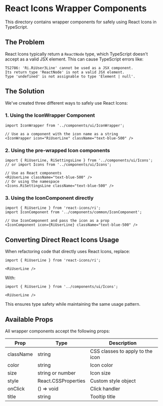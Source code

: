 # React Icons Wrapper Components

This directory contains wrapper components for safely using React Icons in TypeScript.

## The Problem

React Icons typically return a `ReactNode` type, which TypeScript doesn't accept as a valid JSX element. This can cause TypeScript errors like:

```
TS2786: 'Ri.RiUser3Line' cannot be used as a JSX component.
Its return type 'ReactNode' is not a valid JSX element.
Type 'undefined' is not assignable to type 'Element | null'.
```

## The Solution

We've created three different ways to safely use React Icons:

### 1. Using the IconWrapper Component

```tsx
import IconWrapper from '../components/ui/IconWrapper';

// Use as a component with the icon name as a string
<IconWrapper icon="RiUserLine" className="text-blue-500" />
```

### 2. Using the pre-wrapped Icon components

```tsx
import { RiUserLine, RiSettingsLine } from '../components/ui/Icons';
// or import Icons from '../components/ui/Icons';

// Use as React components
<RiUserLine className="text-blue-500" />
// Or using the namespace
<Icons.RiSettingsLine className="text-blue-500" />
```

### 3. Using the IconComponent directly

```tsx
import { RiUserLine } from 'react-icons/ri';
import IconComponent from '../components/common/IconComponent';

// Use IconComponent and pass the icon as a prop
<IconComponent icon={RiUserLine} className="text-blue-500" />
```

## Converting Direct React Icons Usage

When refactoring code that directly uses React Icons, replace:

```tsx
import { RiUserLine } from 'react-icons/ri';

<RiUserLine />
```

With:

```tsx
import { RiUserLine } from '../components/ui/Icons';

<RiUserLine />
```

This ensures type safety while maintaining the same usage pattern.

## Available Props

All wrapper components accept the following props:

| Prop | Type | Description |
|------|------|-------------|
| className | string | CSS classes to apply to the icon |
| color | string | Icon color |
| size | string or number | Icon size |
| style | React.CSSProperties | Custom style object |
| onClick | () => void | Click handler |
| title | string | Tooltip title | 